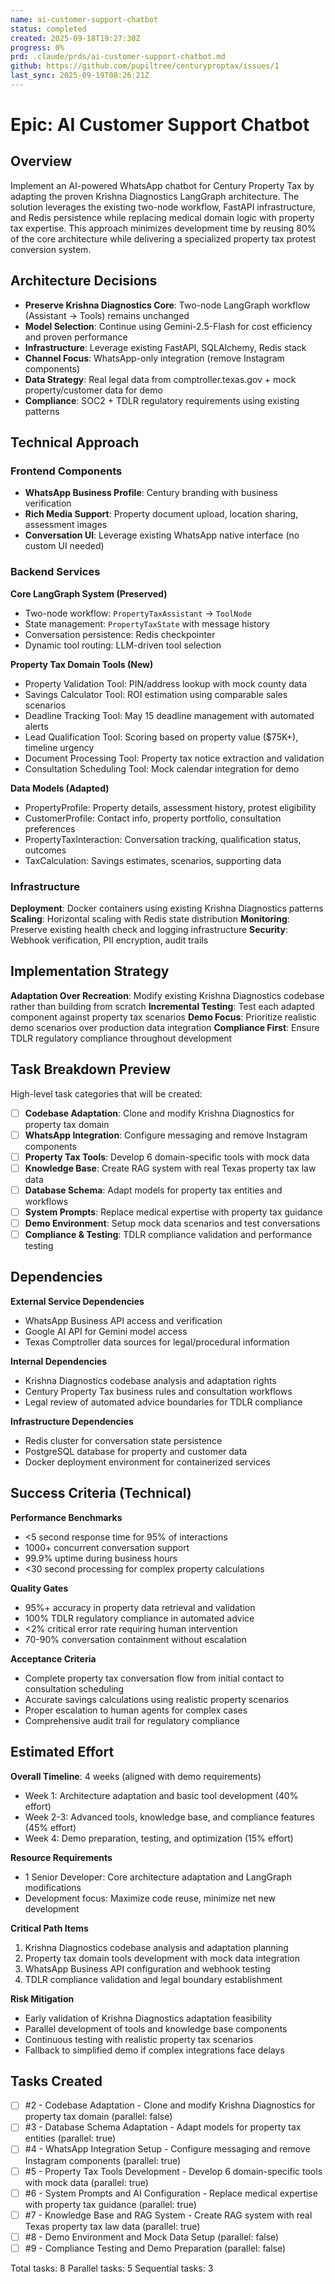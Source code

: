 ```yaml
---
name: ai-customer-support-chatbot
status: completed
created: 2025-09-18T19:27:30Z
progress: 0%
prd: .claude/prds/ai-customer-support-chatbot.md
github: https://github.com/pupiltree/centuryproptax/issues/1
last_sync: 2025-09-19T08:26:21Z
---
```


# Epic: AI Customer Support Chatbot

## Overview

Implement an AI-powered WhatsApp chatbot for Century Property Tax by adapting the proven Krishna Diagnostics LangGraph architecture. The solution leverages the existing two-node workflow, FastAPI infrastructure, and Redis persistence while replacing medical domain logic with property tax expertise. This approach minimizes development time by reusing 80% of the core architecture while delivering a specialized property tax protest conversion system.

## Architecture Decisions

- **Preserve Krishna Diagnostics Core**: Two-node LangGraph workflow (Assistant → Tools) remains unchanged
- **Model Selection**: Continue using Gemini-2.5-Flash for cost efficiency and proven performance
- **Infrastructure**: Leverage existing FastAPI, SQLAlchemy, Redis stack
- **Channel Focus**: WhatsApp-only integration (remove Instagram components)
- **Data Strategy**: Real legal data from comptroller.texas.gov + mock property/customer data for demo
- **Compliance**: SOC2 + TDLR regulatory requirements using existing patterns

## Technical Approach

### Frontend Components
- **WhatsApp Business Profile**: Century branding with business verification
- **Rich Media Support**: Property document upload, location sharing, assessment images
- **Conversation UI**: Leverage existing WhatsApp native interface (no custom UI needed)

### Backend Services

**Core LangGraph System (Preserved)**
- Two-node workflow: `PropertyTaxAssistant` → `ToolNode`
- State management: `PropertyTaxState` with message history
- Conversation persistence: Redis checkpointer
- Dynamic tool routing: LLM-driven tool selection

**Property Tax Domain Tools (New)**
- Property Validation Tool: PIN/address lookup with mock county data
- Savings Calculator Tool: ROI estimation using comparable sales scenarios
- Deadline Tracking Tool: May 15 deadline management with automated alerts
- Lead Qualification Tool: Scoring based on property value ($75K+), timeline urgency
- Document Processing Tool: Property tax notice extraction and validation
- Consultation Scheduling Tool: Mock calendar integration for demo

**Data Models (Adapted)**
- PropertyProfile: Property details, assessment history, protest eligibility
- CustomerProfile: Contact info, property portfolio, consultation preferences
- PropertyTaxInteraction: Conversation tracking, qualification status, outcomes
- TaxCalculation: Savings estimates, scenarios, supporting data

### Infrastructure

**Deployment**: Docker containers using existing Krishna Diagnostics patterns
**Scaling**: Horizontal scaling with Redis state distribution
**Monitoring**: Preserve existing health check and logging infrastructure
**Security**: Webhook verification, PII encryption, audit trails

## Implementation Strategy

**Adaptation Over Recreation**: Modify existing Krishna Diagnostics codebase rather than building from scratch
**Incremental Testing**: Test each adapted component against property tax scenarios
**Demo Focus**: Prioritize realistic demo scenarios over production data integration
**Compliance First**: Ensure TDLR regulatory compliance throughout development

## Task Breakdown Preview

High-level task categories that will be created:
- [ ] **Codebase Adaptation**: Clone and modify Krishna Diagnostics for property tax domain
- [ ] **WhatsApp Integration**: Configure messaging and remove Instagram components
- [ ] **Property Tax Tools**: Develop 6 domain-specific tools with mock data
- [ ] **Knowledge Base**: Create RAG system with real Texas property tax law data
- [ ] **Database Schema**: Adapt models for property tax entities and workflows
- [ ] **System Prompts**: Replace medical expertise with property tax guidance
- [ ] **Demo Environment**: Setup mock data scenarios and test conversations
- [ ] **Compliance & Testing**: TDLR compliance validation and performance testing

## Dependencies

**External Service Dependencies**
- WhatsApp Business API access and verification
- Google AI API for Gemini model access
- Texas Comptroller data sources for legal/procedural information

**Internal Dependencies**
- Krishna Diagnostics codebase analysis and adaptation rights
- Century Property Tax business rules and consultation workflows
- Legal review of automated advice boundaries for TDLR compliance

**Infrastructure Dependencies**
- Redis cluster for conversation state persistence
- PostgreSQL database for property and customer data
- Docker deployment environment for containerized services

## Success Criteria (Technical)

**Performance Benchmarks**
- <5 second response time for 95% of interactions
- 1000+ concurrent conversation support
- 99.9% uptime during business hours
- <30 second processing for complex property calculations

**Quality Gates**
- 95%+ accuracy in property data retrieval and validation
- 100% TDLR regulatory compliance in automated advice
- <2% critical error rate requiring human intervention
- 70-90% conversation containment without escalation

**Acceptance Criteria**
- Complete property tax conversation flow from initial contact to consultation scheduling
- Accurate savings calculations using realistic property scenarios
- Proper escalation to human agents for complex cases
- Comprehensive audit trail for regulatory compliance

## Estimated Effort

**Overall Timeline**: 4 weeks (aligned with demo requirements)
- Week 1: Architecture adaptation and basic tool development (40% effort)
- Week 2-3: Advanced tools, knowledge base, and compliance features (45% effort)
- Week 4: Demo preparation, testing, and optimization (15% effort)

**Resource Requirements**
- 1 Senior Developer: Core architecture adaptation and LangGraph modifications
- Development focus: Maximize code reuse, minimize net new development

**Critical Path Items**
1. Krishna Diagnostics codebase analysis and adaptation planning
2. Property tax domain tools development with mock data integration
3. WhatsApp Business API configuration and webhook testing
4. TDLR compliance validation and legal boundary establishment

**Risk Mitigation**
- Early validation of Krishna Diagnostics adaptation feasibility
- Parallel development of tools and knowledge base components
- Continuous testing with realistic property tax scenarios
- Fallback to simplified demo if complex integrations face delays

## Tasks Created
- [ ] #2 - Codebase Adaptation - Clone and modify Krishna Diagnostics for property tax domain (parallel: false)
- [ ] #3 - Database Schema Adaptation - Adapt models for property tax entities (parallel: true)
- [ ] #4 - WhatsApp Integration Setup - Configure messaging and remove Instagram components (parallel: true)
- [ ] #5 - Property Tax Tools Development - Develop 6 domain-specific tools with mock data (parallel: true)
- [ ] #6 - System Prompts and AI Configuration - Replace medical expertise with property tax guidance (parallel: true)
- [ ] #7 - Knowledge Base and RAG System - Create RAG system with real Texas property tax law data (parallel: true)
- [ ] #8 - Demo Environment and Mock Data Setup (parallel: false)
- [ ] #9 - Compliance Testing and Demo Preparation (parallel: false)

Total tasks: 8
Parallel tasks: 5
Sequential tasks: 3
